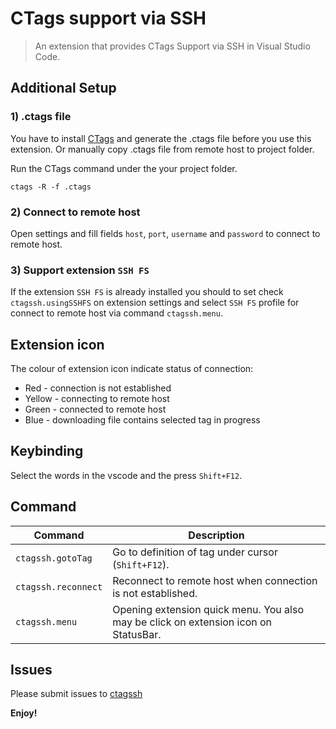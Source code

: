 # CTags support via SSH
> An extension that provides CTags Support via SSH in Visual Studio Code.

## Additional Setup

### 1) .ctags file
You have to install [CTags](http://ctags.sourceforge.net/) and generate the .ctags file before you use this extension. Or manually copy .ctags file from remote host to project folder.

Run the CTags command under the your project folder.
```
ctags -R -f .ctags
```

### 2) Connect to remote host
Open settings and fill fields `host`, `port`, `username` and `password` to connect to remote host.

### 3) Support extension `SSH FS`
If the extension `SSH FS` is already installed you should to set check `ctagssh.usingSSHFS` on extension settings and select `SSH FS` profile for connect to remote host via command `ctagssh.menu`.

## Extension icon
The colour of extension icon indicate status of connection:
- Red - connection is not established
- Yellow - connecting to remote host
- Green - connected to remote host
- Blue - downloading file contains selected tag in progress

## Keybinding
Select the words in the vscode and the press `Shift+F12`.

## Command
| Command | Description |
|---|---|
| `ctagssh.gotoTag` | Go to definition of tag under cursor (`Shift+F12`). |
| `ctagssh.reconnect` | Reconnect to remote host when connection is not established. |
| `ctagssh.menu` | Opening extension quick menu. You also may be click on extension icon on StatusBar. |

## Issues
Please submit issues to [ctagssh](https://github.com/Kandimus/ctagsssh)

**Enjoy!**
